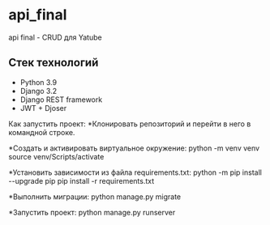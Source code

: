 # api_final
api final - CRUD для Yatube

## Стек технологий

* Python 3.9
* Django 3.2
* Django REST framework
* JWT + Djoser

Как запустить проект:
*Клонировать репозиторий и перейти в него в командной строке.

*Cоздать и активировать виртуальное окружение:
python -m venv venv
source venv/Scripts/activate

*Установить зависимости из файла requirements.txt:
python -m pip install --upgrade pip
pip install -r requirements.txt

*Выполнить миграции:
python manage.py migrate

*Запустить проект:
python manage.py runserver
